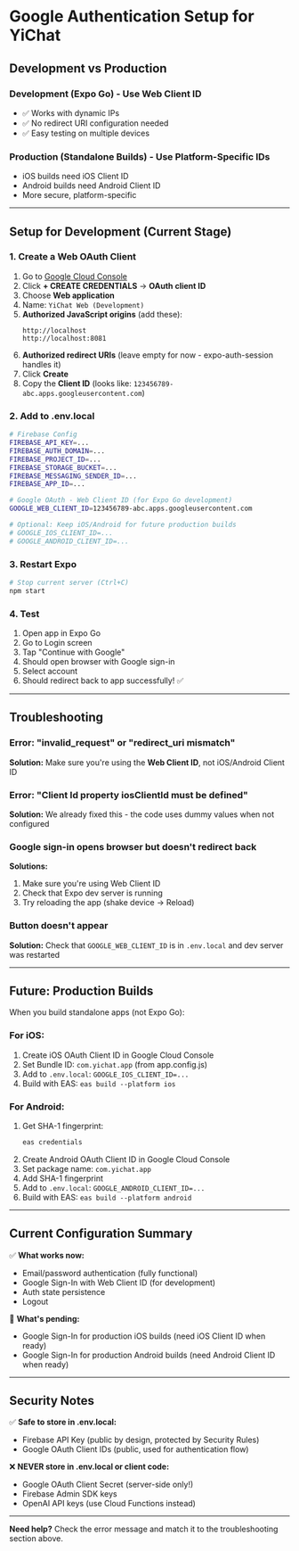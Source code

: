 # Google Authentication Setup for YiChat

## Development vs Production

### Development (Expo Go) - Use Web Client ID
- ✅ Works with dynamic IPs
- ✅ No redirect URI configuration needed
- ✅ Easy testing on multiple devices

### Production (Standalone Builds) - Use Platform-Specific IDs
- iOS builds need iOS Client ID
- Android builds need Android Client ID
- More secure, platform-specific

---

## Setup for Development (Current Stage)

### 1. Create a Web OAuth Client

1. Go to [Google Cloud Console](https://console.cloud.google.com/apis/credentials)
2. Click **+ CREATE CREDENTIALS** → **OAuth client ID**
3. Choose **Web application**
4. Name: `YiChat Web (Development)`
5. **Authorized JavaScript origins** (add these):
   ```
   http://localhost
   http://localhost:8081
   ```
6. **Authorized redirect URIs** (leave empty for now - expo-auth-session handles it)
7. Click **Create**
8. Copy the **Client ID** (looks like: `123456789-abc.apps.googleusercontent.com`)

### 2. Add to .env.local

```bash
# Firebase Config
FIREBASE_API_KEY=...
FIREBASE_AUTH_DOMAIN=...
FIREBASE_PROJECT_ID=...
FIREBASE_STORAGE_BUCKET=...
FIREBASE_MESSAGING_SENDER_ID=...
FIREBASE_APP_ID=...

# Google OAuth - Web Client ID (for Expo Go development)
GOOGLE_WEB_CLIENT_ID=123456789-abc.apps.googleusercontent.com

# Optional: Keep iOS/Android for future production builds
# GOOGLE_IOS_CLIENT_ID=...
# GOOGLE_ANDROID_CLIENT_ID=...
```

### 3. Restart Expo

```bash
# Stop current server (Ctrl+C)
npm start
```

### 4. Test

1. Open app in Expo Go
2. Go to Login screen
3. Tap "Continue with Google"
4. Should open browser with Google sign-in
5. Select account
6. Should redirect back to app successfully! ✅

---

## Troubleshooting

### Error: "invalid_request" or "redirect_uri mismatch"
**Solution:** Make sure you're using the **Web Client ID**, not iOS/Android Client ID

### Error: "Client Id property iosClientId must be defined"
**Solution:** We already fixed this - the code uses dummy values when not configured

### Google sign-in opens browser but doesn't redirect back
**Solutions:**
1. Make sure you're using Web Client ID
2. Check that Expo dev server is running
3. Try reloading the app (shake device → Reload)

### Button doesn't appear
**Solution:** Check that `GOOGLE_WEB_CLIENT_ID` is in `.env.local` and dev server was restarted

---

## Future: Production Builds

When you build standalone apps (not Expo Go):

### For iOS:
1. Create iOS OAuth Client ID in Google Cloud Console
2. Set Bundle ID: `com.yichat.app` (from app.config.js)
3. Add to `.env.local`: `GOOGLE_IOS_CLIENT_ID=...`
4. Build with EAS: `eas build --platform ios`

### For Android:
1. Get SHA-1 fingerprint:
   ```bash
   eas credentials
   ```
2. Create Android OAuth Client ID in Google Cloud Console
3. Set package name: `com.yichat.app`
4. Add SHA-1 fingerprint
5. Add to `.env.local`: `GOOGLE_ANDROID_CLIENT_ID=...`
6. Build with EAS: `eas build --platform android`

---

## Current Configuration Summary

✅ **What works now:**
- Email/password authentication (fully functional)
- Google Sign-In with Web Client ID (for development)
- Auth state persistence
- Logout

🚧 **What's pending:**
- Google Sign-In for production iOS builds (need iOS Client ID when ready)
- Google Sign-In for production Android builds (need Android Client ID when ready)

---

## Security Notes

✅ **Safe to store in .env.local:**
- Firebase API Key (public by design, protected by Security Rules)
- Google OAuth Client IDs (public, used for authentication flow)

❌ **NEVER store in .env.local or client code:**
- Google OAuth Client Secret (server-side only!)
- Firebase Admin SDK keys
- OpenAI API keys (use Cloud Functions instead)

---

**Need help?** Check the error message and match it to the troubleshooting section above.

